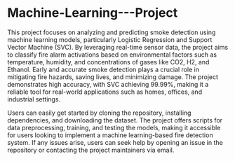 # Machine-Learning---Project

This project focuses on analyzing and predicting smoke detection using machine learning models, particularly Logistic Regression and Support Vector Machine (SVC). By leveraging real-time sensor data, the project aims to classify fire alarm activations based on environmental factors such as temperature, humidity, and concentrations of gases like CO2, H2, and Ethanol. Early and accurate smoke detection plays a crucial role in mitigating fire hazards, saving lives, and minimizing damage. The project demonstrates high accuracy, with SVC achieving 99.99%, making it a reliable tool for real-world applications such as homes, offices, and industrial settings.

Users can easily get started by cloning the repository, installing dependencies, and downloading the dataset. The project offers scripts for data preprocessing, training, and testing the models, making it accessible for users looking to implement a machine learning-based fire detection system. If any issues arise, users can seek help by opening an issue in the repository or contacting the project maintainers via email.
